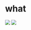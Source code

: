 <!--### Hi there 👋-->

<!--
**twoten-eq/twoten-eq** is a ✨ _special_ ✨ repository because its `README.md` (this file) appears on your GitHub profile.

Here are some ideas to get you started:

- 🔭 I’m currently working on ...
- 🌱 I’m currently learning ...
- 👯 I’m looking to collaborate on ...
- 🤔 I’m looking for help with ...
- 💬 Ask me about ...
- 📫 How to reach me: ...
- 😄 Pronouns: ...
- ⚡ Fun fact: ...
-->

<h1>what</h1>
<div>
  <img src="https://github-readme-stats.vercel.app/api?username=twoten-eq&show_icons=true&custom_title=GitHub stats:&disable_animations=true&bg_color=000000&hide_border=true&text_color=ffffff&title_color=2af7f4&icon_color=2af7f4" />
  <img align="top" src="https://github-readme-stats.vercel.app/api/top-langs/?username=twoten-eq&layout=compact&langs_count=4&disable_animations=true" />
</div>

